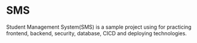 # SMS
Student Management System(SMS) is a sample project using for practicing frontend, backend, security, database, CICD and deploying technologies.
